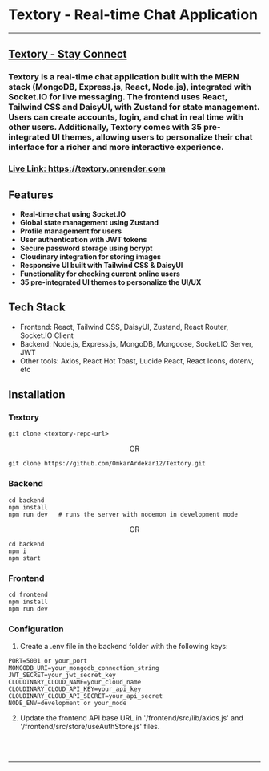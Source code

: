 # Textory - Real-time Chat Application

---

<h2><a href="https://textory.onrender.com" rel="noopener noreferrer" target="_blank">Textory - Stay Connect</a></h2>

### Textory is a real-time chat application built with the MERN stack (MongoDB, Express.js, React, Node.js), integrated with Socket.IO for live messaging. The frontend uses React, Tailwind CSS and DaisyUI, with Zustand for state management. Users can create accounts, login, and chat in real time with other users. Additionally, Textory comes with 35 pre-integrated UI themes, allowing users to personalize their chat interface for a richer and more interactive experience.

<h3><a href="https://textory.onrender.com" rel="noopener noreferrer" target="_blank">Live Link: https://textory.onrender.com</a></h3>

## Features

<ul align="left">
<li><b>Real-time chat using Socket.IO</b></li>
<li><b>Global state management using Zustand</b></li>
<li><b>Profile management for users</b></li>
<li><b>User authentication with JWT tokens</b></li>
<li><b>Secure password storage using bcrypt</b></li>
<li><b>Cloudinary integration for storing images</b></li>
<li><b>Responsive UI built with Tailwind CSS & DaisyUI</b></li>
<li><b>Functionality for checking current online users</b></li>
<li><b>35 pre-integrated UI themes to personalize the UI/UX</b></li>
</ul>

## Tech Stack

- Frontend: React, Tailwind CSS, DaisyUI, Zustand, React Router, Socket.IO Client
- Backend: Node.js, Express.js, MongoDB, Mongoose, Socket.IO Server, JWT
- Other tools: Axios, React Hot Toast, Lucide React, React Icons, dotenv, etc

## Installation

### Textory

```
git clone <textory-repo-url>
```

<p align="center">OR</p>

```
git clone https://github.com/OmkarArdekar12/Textory.git
```

### Backend

```
cd backend
npm install
npm run dev   # runs the server with nodemon in development mode
```

<p align="center">OR</p>

```
cd backend
npm i
npm start
```

### Frontend

```
cd frontend
npm install
npm run dev
```

### Configuration

1. Create a .env file in the backend folder with the following keys:

```
PORT=5001 or your_port
MONGODB_URI=your_mongodb_connection_string
JWT_SECRET=your_jwt_secret_key
CLOUDINARY_CLOUD_NAME=your_cloud_name
CLOUDINARY_CLOUD_API_KEY=your_api_key
CLOUDINARY_CLOUD_API_SECRET=your_api_secret
NODE_ENV=development or your_mode
```

2. Update the frontend API base URL in '/frontend/src/lib/axios.js' and '/frontend/src/store/useAuthStore.js' files.

<br>
<br>
<hr>
